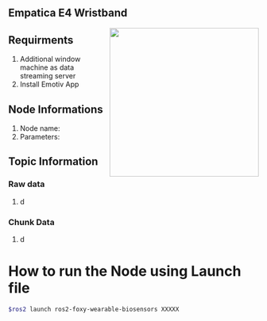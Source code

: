## Empatica E4 Wristband

<img align="right" width="300" src="https://github.com/SMARTlab-Purdue/ros2-foxy-wearable-biosensors/blob/master/media/img/empatica_e4.jpg">


## Requirments
1) Additional window machine as data streaming server
2) Install Emotiv App


## Node Informations
1) Node name:
2) Parameters:

## Topic Information
### Raw data
1) d

### Chunk Data
1) d


# How to run the Node using Launch file

```bash
$ros2 launch ros2-foxy-wearable-biosensors XXXXX
```
